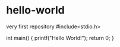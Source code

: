 # hello-world
very first repository
#include<stdio.h>

int main()
{
  printf("Hello World!");
  return 0;
}
